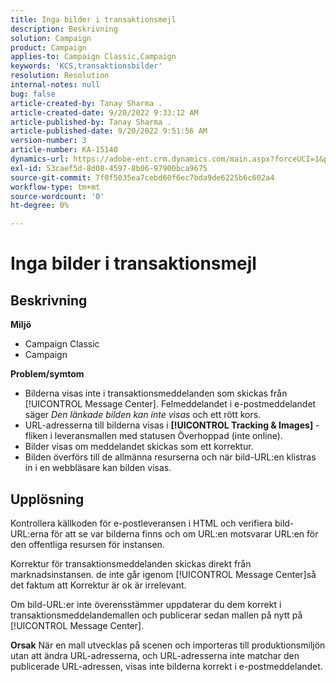 ```yaml
---
title: Inga bilder i transaktionsmejl
description: Beskrivning
solution: Campaign
product: Campaign
applies-to: Campaign Classic,Campaign
keywords: 'KCS,transaktionsbilder'
resolution: Resolution
internal-notes: null
bug: false
article-created-by: Tanay Sharma .
article-created-date: 9/20/2022 9:33:12 AM
article-published-by: Tanay Sharma .
article-published-date: 9/20/2022 9:51:56 AM
version-number: 3
article-number: KA-15140
dynamics-url: https://adobe-ent.crm.dynamics.com/main.aspx?forceUCI=1&pagetype=entityrecord&etn=knowledgearticle&id=961ae13a-c738-ed11-9db1-002248086735
exl-id: 53caef5d-8d08-4597-8b06-97900bca9675
source-git-commit: 7f0f5035ea7cebd60f6ec7bda9de6225b6c602a4
workflow-type: tm+mt
source-wordcount: '0'
ht-degree: 0%

---
```


# Inga bilder i transaktionsmejl

## Beskrivning

<b>Miljö</b>
- Campaign Classic
- Campaign



<b>Problem/symtom</b>
- Bilderna visas inte i transaktionsmeddelanden som skickas från [!UICONTROL Message Center]. Felmeddelandet i e-postmeddelandet säger *Den länkade bilden kan inte visas* och ett rött kors.
- URL-adresserna till bilderna visas i <b>[!UICONTROL Tracking & Images]</b> -fliken i leveransmallen med statusen Överhoppad (inte online).
- Bilder visas om meddelandet skickas som ett korrektur.
- Bilden överförs till de allmänna resurserna och när bild-URL:en klistras in i en webbläsare kan bilden visas.



## Upplösning






Kontrollera källkoden för e-postleveransen i HTML och verifiera bild-URL:erna för att se var bilderna finns och om URL:en motsvarar URL:en för den offentliga resursen för instansen.



Korrektur för transaktionsmeddelanden skickas direkt från marknadsinstansen. de inte går igenom [!UICONTROL Message Center]så det faktum att Korrektur är ok är irrelevant.



Om bild-URL:er inte överensstämmer uppdaterar du dem korrekt i transaktionsmeddelandemallen och publicerar sedan mallen på nytt på [!UICONTROL Message Center].


<b>Orsak</b>
När en mall utvecklas på scenen och importeras till produktionsmiljön utan att ändra URL-adresserna, och URL-adresserna inte matchar den publicerade URL-adressen, visas inte bilderna korrekt i e-postmeddelandet.
